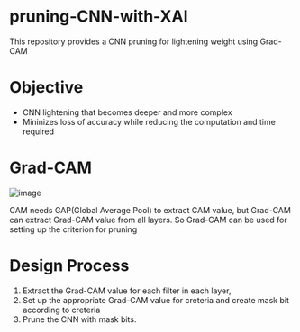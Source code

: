 # pruning-CNN-with-XAI
This repository provides a CNN pruning for lightening weight using Grad-CAM

# Objective
- CNN lightening that becomes deeper and more complex
- Mininizes loss of accuracy while reducing the computation and time required

# Grad-CAM
![image](https://user-images.githubusercontent.com/72268423/110791659-cde59a00-82b5-11eb-887f-c4393da4078f.png)
 
 CAM needs GAP(Global Average Pool) to extract CAM value, but Grad-CAM can extract Grad-CAM value from all layers. 
 So Grad-CAM can be used for setting up the criterion for pruning
 
 # Design Process
 1. Extract the Grad-CAM value for each filter in each layer,
 2. Set up the appropriate Grad-CAM value for creteria and create mask bit according to creteria
 3. Prune the CNN with mask bits.
 

